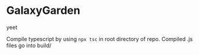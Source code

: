 # GalaxyGarden
yeet

Compile typescript by using ```npx tsc``` in root directory of repo.
Compiled .js files go into build/

